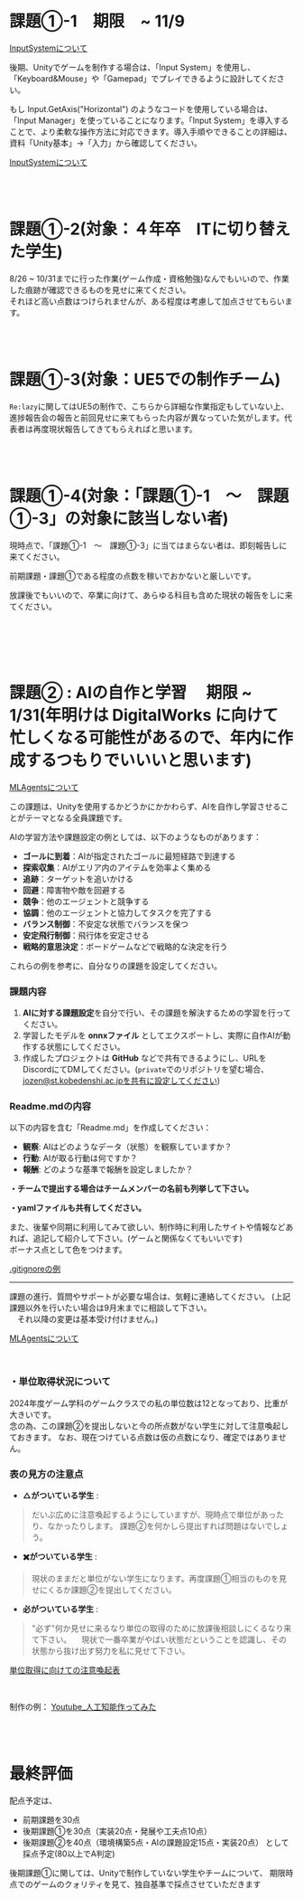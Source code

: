 # 課題①-1　期限　~ 11/9

[InputSystemについて](2_UnityBasicKnowledge/2_1_InputSystem/2_1.md)  

後期、Unityでゲームを制作する場合は、「Input System」を使用し、「Keyboard&Mouse」や「Gamepad」でプレイできるように設計してください。

もし Input.GetAxis("Horizontal") のようなコードを使用している場合は、「Input Manager」を使っていることになります。「Input System」を導入することで、より柔軟な操作方法に対応できます。導入手順やできることの詳細は、資料「Unity基本」→「入力」から確認してください。

[InputSystemについて](2_UnityBasicKnowledge/2_1_InputSystem/2_1.md)

<br>

<br>

# 課題①-2(対象：４年卒　ITに切り替えた学生)

8/26 ~ 10/31までに行った作業(ゲーム作成・資格勉強)なんでもいいので、作業した痕跡が確認できるものを見せに来てください。  
それほど高い点数はつけられませんが、ある程度は考慮して加点させてもらいます。

<br>

<br>

# 課題①-3(対象：UE5での制作チーム)

`Re:lazy`に関してはUE5の制作で、こちらから詳細な作業指定もしていない上、進捗報告会の報告と前回見せに来てもらった内容が異なっていた気がします。代表者は再度現状報告してきてもらえればと思います。  

<br>

<br>

# 課題①-4(対象：「課題①-1　〜　課題①-3」の対象に該当しない者)

現時点で、「課題①-1　〜　課題①-3」に当てはまらない者は、即刻報告しに来てください。

前期課題・課題①である程度の点数を稼いでおかないと厳しいです。

放課後でもいいので、卒業に向けて、あらゆる科目も含めた現状の報告をしに来てください。

<br>

<br>

<br>

<br>

# 課題② : AIの自作と学習 　期限 ~ 1/31(年明けは DigitalWorks に向けて忙しくなる可能性があるので、年内に作成するつもりでいいいと思います)

[MLAgentsについて](5_UnityPickUpTips/3_3_MLAgents/3_0_MLAgents.md)

この課題は、Unityを使用するかどうかにかかわらず、AIを自作し学習させることがテーマとなる全員課題です。

AIの学習方法や課題設定の例としては、以下のようなものがあります：
- **ゴールに到着**：AIが指定されたゴールに最短経路で到達する
- **探索収集**：AIがエリア内のアイテムを効率よく集める
- **追跡**：ターゲットを追いかける
- **回避**：障害物や敵を回避する
- **競争**：他のエージェントと競争する
- **協調**：他のエージェントと協力してタスクを完了する
- **バランス制御**：不安定な状態でバランスを保つ
- **安定飛行制御**：飛行体を安定させる
- **戦略的意思決定**：ボードゲームなどで戦略的な決定を行う

これらの例を参考に、自分なりの課題を設定してください。

### 課題内容
1. **AIに対する課題設定**を自分で行い、その課題を解決するための学習を行ってください。  
2. 学習したモデルを **onnxファイル** としてエクスポートし、実際に自作AIが動作する状態にしてください。  
3. 作成したプロジェクトは **GitHub** などで共有できるようにし、URLをDiscordにてDMしてください。(`private`でのリポジトリを望む場合、jozen@st.kobedenshi.ac.jpを共有に設定してください)


### Readme.mdの内容
以下の内容を含む「Readme.md」を作成してください：
- **観察**: AIはどのようなデータ（状態）を観察していますか？
- **行動**: AIが取る行動は何ですか？
- **報酬**: どのような基準で報酬を設定しましたか？

**・チームで提出する場合はチームメンバーの名前も列挙して下さい。**

**・yamlファイルも共有してください。**


また、後輩や同期に利用してみて欲しい、制作時に利用したサイトや情報などあれば、追記して紹介して下さい。(ゲームと関係なくてもいいです)  
ボーナス点として色をつけます。

[.gitignoreの例](2_UnityBasicKnowledge/2_0_UnityFile/2_0.md)
  
---

課題の進行、質問やサポートが必要な場合は、気軽に連絡してください。
(上記課題以外を行いたい場合は9月末までに相談して下さい。  
　それ以降の変更は基本受け付けません。)

[MLAgentsについて](5_UnityPickUpTips/3_3_MLAgents/3_0_MLAgents.md)

<br>

### ・単位取得状況について

2024年度ゲーム学科のゲームクラスでの私の単位数は12となっており、比重が大きいです。    
念の為、この課題②を提出しないと今の所点数がない学生に対して注意喚起しておきます。 
なお、現在つけている点数は仮の点数になり、確定ではありません。

### 表の見方の注意点

 + **△がついている学生**  :   
>    だいぶ広めに注意喚起するようにしていますが、現時点で単位があったり、なかったりします。
>    課題②を何かしら提出すれば問題はないでしょう。

 + **✖️がついている学生**  :  
>    現状のままだと単位がない学生になります。再度課題①相当のものを見せにくるか課題②を提出してください。
>

 + **必がついている学生**  :   
>    "必ず"何か見せに来るなり単位の取得のために放課後相談しにくるなり来て下さい。
>  　現状で一番卒業がやばい状態だということを認識し、その状態から抜け出す努力を私に見せて下さい。


<a href="https://docs.google.com/spreadsheets/d/12ewhcaE1xO-n1Gx02lXgtzCwgNg5JY6H6Nuxnwtr11Q/edit?gid=0#gid=0
" target="_blank">単位取得に向けての注意喚起表</a>

<br>

制作の例：
<a href="https://www.youtube.com/playlist?list=PLDb67L4FP3ujtgI8c8aLNVXUPt-t0kPI-" target="_blank">Youtube_人工知能作ってみた</a>


<br>

<br>

# 最終評価
配点予定は、
+ 前期課題を30点
+ 後期課題①を30点（実装20点・発展や工夫点10点）
+ 後期課題②を40点（環境構築5点・AIの課題設定15点・実装20点）
として採点予定(80以上でA判定)

後期課題①に関しては、Unityで制作していない学生やチームについて、
期限時点でのゲームのクォリティを見て、独自基準で採点させていただきます